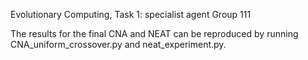 Evolutionary Computing, Task 1: specialist agent
Group 111 

The results for the final CNA and NEAT can be reproduced by running CNA_uniform_crossover.py and neat_experiment.py.
